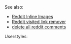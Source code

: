 See also:

 * [Reddit Inline Images](https://greasyfork.org/en/scripts/2232-reddit-inline-images)
 * [Reddit visited link remover](https://greasyfork.org/en/scripts/308-reddit-visited-link-remover)
 * [delete all reddit comments](https://greasyfork.org/en/scripts/1870-delete-all-reddit-comments)
 
 Userstyles: